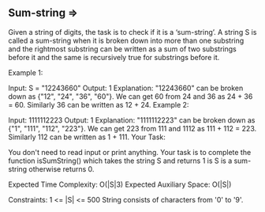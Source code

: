Sum-string  =>
----------


Given a string of digits, the task is to check if it is a ‘sum-string’. A string S is called a sum-string when it is broken down into more than one substring and the rightmost substring can be written as a sum of two substrings before it and the same is recursively true for substrings before it.

Example 1:

Input:
S = "12243660"
Output:
1
Explanation:
"12243660" can be broken down as {"12", "24", "36", "60"}.
We can get 60 from 24 and 36 as 24 + 36 = 60. Similarly 36 can be written as 12 + 24.
Example 2:

Input:
1111112223
Output:
1
Explanation:
"1111112223" can be broken down as {"1", "111", "112", "223"}.
We can get 223 from 111 and 1112 as 111 + 112 = 223. Similarly 112 can be written as 1 + 111.
Your Task:

You don't need to read input or print anything. Your task is to complete the function isSumString() which takes the string S and returns 1 is S is a sum-string otherwise returns 0.

Expected Time Complexity: O(|S|3)
Expected Auxiliary Space: O(|S|)

Constraints:
1 <= |S| <= 500
String consists of characters from '0' to '9'.
